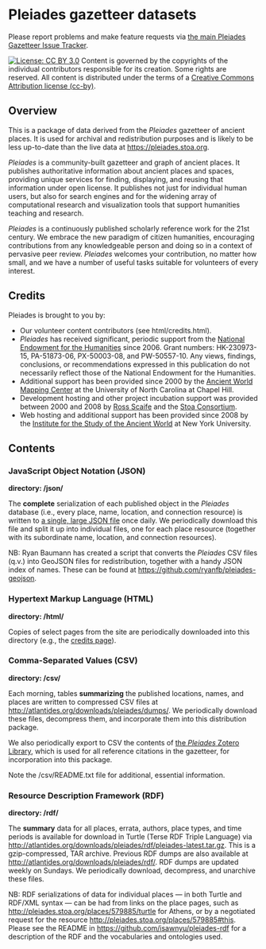 # Pleiades gazetteer datasets

Please report problems and make feature requests via [the main Pleiades Gazetteer Issue Tracker](https://github.com/isawnyu/pleiades-gazetteer/issues/).

[![License: CC BY 3.0](https://licensebuttons.net/l/by/3.0/80x15.png)](https://creativecommons.org/licenses/by/3.0/) Content is governed by the copyrights of the individual contributors responsible for its creation. Some rights are reserved. All content is distributed under the terms of a [Creative Commons Attribution license (cc-by)](https://creativecommons.org/licenses/by/3.0/).

## Overview

This is a package of data derived from the _Pleiades_ gazetteer of ancient places. It is used for archival and redistribution purposes and is likely to be less up-to-date than the live data at https://pleiades.stoa.org.

_Pleiades_ is a community-built gazetteer and graph of ancient places. It
publishes authoritative information about ancient places and spaces,
providing unique services for finding, displaying, and reusing that
information under open license. It publishes not just for individual human
users, but also for search engines and for the widening array of
computational research and visualization tools that support humanities
teaching and research.

_Pleiades_ is a continuously published scholarly reference work for the 21st
century. We embrace the new paradigm of citizen humanities, encouraging
contributions from any knowledgeable person and doing so in a context of
pervasive peer review. _Pleiades_ welcomes your contribution, no matter how
small, and we have a number of useful tasks suitable for volunteers of every
interest.

## Credits

Pleiades is brought to you by:

  * Our volunteer content contributors (see html/credits.html).
  * _Pleiades_ has received significant, periodic support from the [National 
    Endowment for the Humanities](https://www.neh.gov) since 2006. Grant numbers: HK-230973-15, 
    PA-51873-06, PX-50003-08, and PW-50557-10. Any views, findings, 
    conclusions, or recommendations expressed in this publication do not 
    necessarily reflect those of the National Endowment for the Humanities.
  * Additional support has been provided since 2000 by the [Ancient World 
    Mapping Center](https://awmc.unc.edu) at the University of North Carolina at Chapel Hill.
  * Development hosting and other project incubation support was provided 
    between 2000 and 2008 by [Ross Scaife](https://en.wikipedia.org/wiki/Ross_Scaife) and the [Stoa Consortium](http://www.stoa.org/).
  * Web hosting and additional support has been provided since 2008 by the 
    [Institute for the Study of the Ancient World](http://isaw.nyu.edu) at New York University.

## Contents

### JavaScript Object Notation (JSON)

__directory: /json/__

The __complete__ serialization of each published object in the _Pleiades_ database (i.e., every place, name, location, and connection resource) is written to [a single, large JSON file](http://atlantides.org/downloads/pleiades/json/) once daily. We periodically download this file and split it up into individual files, one for each place resource (together with its subordinate name, location, and connection resources). 

NB: Ryan Baumann has created a script that converts the _Pleiades_ CSV files (q.v.) into GeoJSON files for redistribution, together with a handy JSON index of names. These can be found at https://github.com/ryanfb/pleiades-geojson.

### Hypertext Markup Language (HTML)

__directory: /html/__

Copies of select pages from the site are periodically downloaded into this directory (e.g., the [credits page](https://pleiades.stoa.org/credits)).

### Comma-Separated Values (CSV)

__directory: /csv/__

Each morning, tables __summarizing__ the published locations, names, and places are written to compressed CSV files at
http://atlantides.org/downloads/pleiades/dumps/. We periodically download these files, decompress them, and incorporate them into this distribution package.

We also periodically export to CSV the contents of [the _Pleiades_ Zotero Library](https://www.zotero.org/groups/2533/pleiades?), which is used for all reference citations in the gazetteer, for incorporation into this package. 

Note the /csv/README.txt file for additional, essential information.


### Resource Description Framework (RDF)

__directory: /rdf/__

The __summary__ data for all places, errata, authors, place types, and time periods
is available for download in Turtle (Terse RDF Triple Language) via
http://atlantides.org/downloads/pleiades/rdf/pleiades-latest.tar.gz. This is a
gzip-compressed, TAR archive. Previous RDF dumps are also available at
http://atlantides.org/downloads/pleiades/rdf/. RDF dumps are updated weekly on
Sundays. We periodically download, decompress, and unarchive these files. 

NB: RDF serializations of data for individual places — in both Turtle and
RDF/XML syntax — can be had from links on the place pages, such as
http://pleiades.stoa.org/places/579885/turtle for Athens, or by a negotiated
request for the resource http://pleiades.stoa.org/places/579885#this. Please
see the README in https://github.com/isawnyu/pleiades-rdf for a description of
the RDF and the vocabularies and ontologies used.

